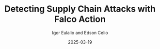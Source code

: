 ---
title: Detecting Supply Chain Attacks with Falco Action
date: 2025-03-19
author: Igor Eulalio and Edson Celio
slug: detecting-supplychain-attacks-with-falco-action
tags: ["Falco","Kubernetes", "cicd", "Github Action", "SupplyChain"]
---